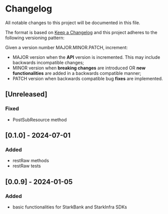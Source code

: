 ﻿# Changelog

All notable changes to this project will be documented in this file.

The format is based on [Keep a Changelog](https://keepachangelog.com/en/1.0.0/)
and this project adheres to the following versioning pattern:

Given a version number MAJOR.MINOR.PATCH, increment:

- MAJOR version when the **API** version is incremented. This may include backwards incompatible changes;
- MINOR version when **breaking changes** are introduced OR **new functionalities** are added in a backwards compatible manner;
- PATCH version when backwards compatible bug **fixes** are implemented.

## [Unreleased]
### Fixed
- PostSubResource method

## [0.1.0] - 2024-07-01
### Added
- restRaw methods
- restRaw tests

## [0.0.9] - 2024-01-05
### Added
- basic functionalities for StarkBank and StarkInfra SDKs